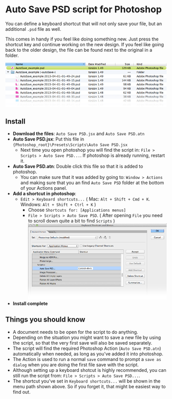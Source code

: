 # Auto Save PSD script for Photoshop

You can define a keyboard shortcut that will not only save your file, but an additional `.psd` file as well.

This comes in handy if you feel like doing something new. Just press the shortcut key and continue working on the new design. If you feel like going back to the older design, the file can be found next to the original in a folder.

![Example of saved psd files](readme_img/Example.jpg)

## Install

* **Download the files**: `Auto Save PSD.jsx` and `Auto Save PSD.atn`
* **Auto Save PSD.jsx**: Put this file in `{Photoshop_root}\Presets\Scripts\Auto Save PSD.jsx`
  * Next time you open photoshop you will find the script in: `File > Scripts > Auto Save PSD...`. If photoshop is already running, restart it.
* **Auto Save PSD.atn**: Double click this file so that it is added to photoshop.
  * You can make sure that it was added by going to: `Window > Actions` and making sure that you an find `Auto Save PSD` folder at the bottom of your Actions panel.
* **Add a shortcut in photoshop**: 
  * `Edit > Keyboard shortcuts...` ( Mac: `Alt + Shift + Cmd + K`. Windows: `Alt + Shift + Ctrl + K` )
    * Choose `Shortcuts for: [Applications menus]`
    * `File > Scripts > Auto Save PSD`. ( After opening `File` you need to scroll down quite a bit to find `Scripts` ) ![Keyboard shotcuts](readme_img/Shortcut.jpg)
* **Install complete**

## Things you should know
* A document needs to be open for the script to do anything.
* Depending on the situation you might want to save a new file by using the script, so that the very first save will also be saved separately.
* The script will find the required Photoshop Action (`Auto Save PSD.atn`) automatically when needed, as long as you've added it into photoshop. 
* The Action is used to run a normal `save` command to prompt a `save as dialog` when you are doing the first file save with the script.
* Although setting up a keyboard shotcut is highly recommended, you can still run the script from: `File > Scripts > Auto Save PSD...`.
 * The shortcut you've set in `Keyboard shortcuts...` will be shown in the menu path shown above. So if you forget it, that might be easiest way to find out.
